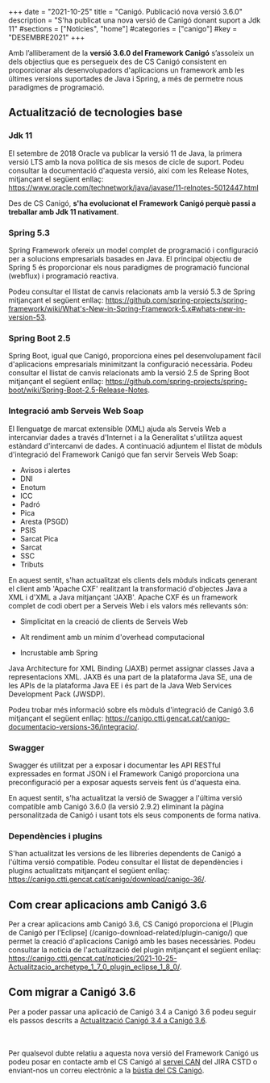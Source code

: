 +++
date        = "2021-10-25"
title       = "Canigó. Publicació nova versió 3.6.0"
description = "S'ha publicat una nova versió de Canigó donant suport a Jdk 11"
#sections    = ["Notícies", "home"]
#categories  = ["canigo"]
#key         = "DESEMBRE2021"
+++

Amb l’alliberament de la **versió 3.6.0 del Framework Canigó** s’assoleix un dels objectius que es persegueix
des de CS Canigó consistent en proporcionar als desenvolupadors d'aplicacions un framework amb les últimes
versions suportades de Java i Spring, a més de permetre nous paradigmes de programació.


## Actualització de tecnologies base

### Jdk 11

El setembre de 2018 Oracle va publicar la versió 11 de Java, la primera versió LTS amb la nova política de sis
mesos de cicle de suport. Podeu consultar la documentació d'aquesta versió, així com les Release Notes, mitjançant el següent enllaç:
https://www.oracle.com/technetwork/java/javase/11-relnotes-5012447.html

Des de CS Canigó, **s'ha evolucionat el Framework Canigó perquè passi a treballar amb Jdk 11 nativament**.

### Spring 5.3

Spring Framework ofereix un model complet de programació i configuració per a solucions empresarials basades en Java.
El principal objectiu de Spring 5 és proporcionar els nous paradigmes de programació funcional (webflux) i programació reactiva.

Podeu consultar el llistat de canvis relacionats amb la versió 5.3 de Spring mitjançant el següent enllaç:
https://github.com/spring-projects/spring-framework/wiki/What's-New-in-Spring-Framework-5.x#whats-new-in-version-53.

### Spring Boot 2.5

Spring Boot, igual que Canigó, proporciona eines pel desenvolupament fàcil d'aplicacions empresarials minimitzant la
configuració necessària. Podeu consultar el llistat de canvis relacionats amb la versió 2.5 de Spring Boot mitjançant
el següent enllaç: https://github.com/spring-projects/spring-boot/wiki/Spring-Boot-2.5-Release-Notes.

### Integració amb Serveis Web Soap

El llenguatge de marcat extensible (XML) ajuda als Serveis Web a intercanviar dades a través d'Internet i a la
Generalitat s'utilitza aquest estàndard d'intercanvi de dades. A continuació adjuntem el llistat de mòduls d'integració
del Framework Canigó que fan servir Serveis Web Soap:

- Avisos i alertes
- DNI
- Enotum
- ICC
- Padró
- Pica
- Aresta (PSGD)
- PSIS
- Sarcat Pica
- Sarcat
- SSC
- Tributs

En aquest sentit, s'han actualitzat els clients dels mòduls indicats generant el client amb 'Apache CXF'
realitzant la transformació d'objectes Java a XML i d'XML a Java mitjançant 'JAXB'. Apache CXF és un framework complet
de codi obert per a Serveis Web i els valors més rellevants són:

- Simplicitat en la creació de clients de Serveis Web

- Alt rendiment amb un mínim d'overhead computacional

- Incrustable amb Spring

Java Architecture for XML Binding (JAXB) permet assignar classes Java a representacions XML. JAXB és una part
de la plataforma Java SE, una de les APIs de la plataforma Java EE i és part de la Java Web Services
Development Pack (JWSDP).

Podeu trobar més informació sobre els mòduls d'integració de Canigó 3.6 mitjançant el següent enllaç:
https://canigo.ctti.gencat.cat/canigo-documentacio-versions-36/integracio/.

### Swagger

Swagger és utilitzat per a exposar i documentar les API RESTful expressades en format JSON i el Framework
Canigó proporciona una preconfiguració per a exposar aquests serveis fent ús d'aquesta eina.

En aquest sentit, s'ha actualitzat la versió de Swagger a l'última versió compatible amb Canigó 3.6.0 (la versió 2.9.2)
eliminant la pàgina personalitzada de Canigó i usant tots els seus components de forma nativa.

### Dependències i plugins

S'han actualitzat les versions de les llibreries dependents de Canigó a l'última versió compatible. Podeu consultar
el llistat de dependències i plugins actualitzats mitjançant el següent enllaç: https://canigo.ctti.gencat.cat/canigo/download/canigo-36/.

## Com crear aplicacions amb Canigó 3.6

Per a crear aplicacions amb Canigó 3.6, CS Canigó proporciona el [Plugin de Canigó per l’Eclipse]
(/canigo-download-related/plugin-canigo/) que permet la creació d'aplicacions Canigó amb les bases necessàries.
Podeu consultar la noticia de l'actualització del plugin mitjançant el següent enllaç:
https://canigo.ctti.gencat.cat/noticies/2021-10-25-Actualitzacio_archetype_1_7_0_plugin_eclipse_1_8_0/.

## Com migrar a Canigó 3.6

Per a poder passar una aplicació de Canigó 3.4 a Canigó 3.6 podeu seguir els passos descrits a
[Actualització Canigó 3.4 a Canigó 3.6](/howtos/2021-10-Howto-Actualitzacio_Canigo3_4_Canigo3_6/).

<br/><br/>
Per qualsevol dubte relatiu a aquesta nova versió del Framework Canigó us podeu posar en contacte amb el
CS Canigó al [servei CAN](https://cstd.ctti.gencat.cat/jiracstd/projects/CAN) del JIRA CSTD o enviant-nos un
correu electrònic a la [bústia del CS Canigó](mailto:oficina-tecnica.canigo.ctti@gencat.cat).